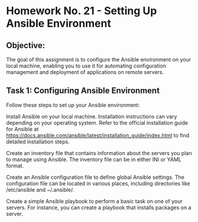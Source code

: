# Homework No. 21 - Setting Up Ansible Environment

## Objective:
The goal of this assignment is to configure the Ansible environment on your local machine, enabling you to use it for automating configuration management and deployment of applications on remote servers.

## Task 1: Configuring Ansible Environment

Follow these steps to set up your Ansible environment:

Install Ansible on your local machine. Installation instructions can vary depending on your operating system. Refer to the official installation guide for Ansible at https://docs.ansible.com/ansible/latest/installation_guide/index.html to find detailed installation steps.

Create an inventory file that contains information about the servers you plan to manage using Ansible. The inventory file can be in either INI or YAML format.

Create an Ansible configuration file to define global Ansible settings. The configuration file can be located in various places, including directories like /etc/ansible and ~/.ansible/.

Create a simple Ansible playbook to perform a basic task on one of your servers. For instance, you can create a playbook that installs packages on a server.